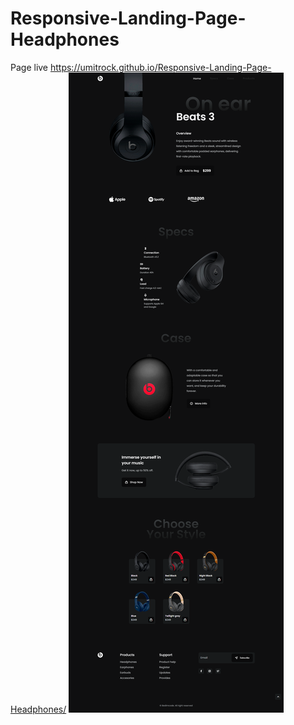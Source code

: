 # Responsive-Landing-Page-Headphones
Page live https://umitrock.github.io/Responsive-Landing-Page-Headphones/
<img src="https://github.com/UmitRock/Responsive-Landing-Page-Headphones/blob/main/page.png?raw=true" alt="">
